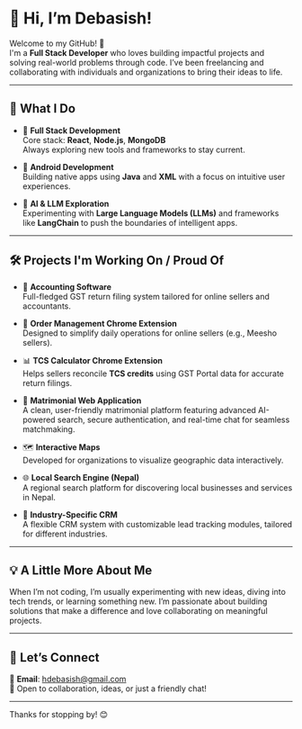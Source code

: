 # 👋 Hi, I’m Debasish!

Welcome to my GitHub! 🎉  
I'm a **Full Stack Developer** who loves building impactful projects and solving real-world problems through code. I’ve been freelancing and collaborating with individuals and organizations to bring their ideas to life.

---

## 🚀 What I Do

- 🔧 **Full Stack Development**  
  Core stack: **React**, **Node.js**, **MongoDB**  
  Always exploring new tools and frameworks to stay current.

- 📱 **Android Development**  
  Building native apps using **Java** and **XML** with a focus on intuitive user experiences.

- 🤖 **AI & LLM Exploration**  
  Experimenting with **Large Language Models (LLMs)** and frameworks like **LangChain** to push the boundaries of intelligent apps.

---

## 🛠️ Projects I'm Working On / Proud Of

- 🧾 **Accounting Software**  
  Full-fledged GST return filing system tailored for online sellers and accountants.

- 🛒 **Order Management Chrome Extension**  
  Designed to simplify daily operations for online sellers (e.g., Meesho sellers).

- 📊 **TCS Calculator Chrome Extension**  
  Helps sellers reconcile **TCS credits** using GST Portal data for accurate return filings.

- 💍 **Matrimonial Web Application**  
  A clean, user-friendly matrimonial platform featuring advanced AI-powered search, secure authentication, and real-time chat for seamless matchmaking.

- 🗺️ **Interactive Maps**  
  Developed for organizations to visualize geographic data interactively.

- 🌐 **Local Search Engine (Nepal)**  
  A regional search platform for discovering local businesses and services in Nepal.

- 🧩 **Industry-Specific CRM**  
  A flexible CRM system with customizable lead tracking modules, tailored for different industries.

---

## 💡 A Little More About Me

When I’m not coding, I’m usually experimenting with new ideas, diving into tech trends, or learning something new. I’m passionate about building solutions that make a difference and love collaborating on meaningful projects.

---

## 🌟 Let’s Connect

📧 **Email**: [hdebasish@gmail.com](mailto:hdebasish@gmail.com)  
💬 Open to collaboration, ideas, or just a friendly chat!

---

Thanks for stopping by! 😊
